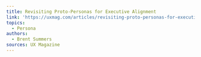 ```yaml
---
title: Revisiting Proto-Personas for Executive Alignment
link: 'https://uxmag.com/articles/revisiting-proto-personas-for-executive-alignment'
topics:
  - Persona
authors:
  - Brent Summers
sources: UX Magazine
---
```


